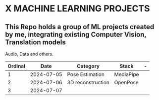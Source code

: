 # X MACHINE LEARNING PROJECTS

## This Repo holds a group of ML projects created by me, integrating existing Computer Vision, Translation models

Audio, Data and others.

| Ordinal | Date       | Category          | Stack     | -   |
| ------- | ---------- | ----------------- | --------- | --- |
| 1       | 2024-07-05 | Pose Estimation   | MediaPipe |
| 2       | 2024-07-06 | 3D reconstruction | OpenPose  |
| 3       | 2024-07-07 |                   |           |
